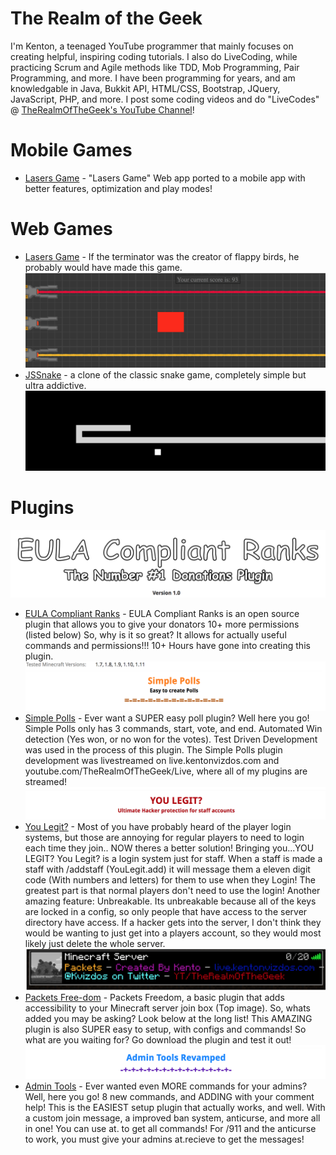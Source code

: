 # The Realm of the Geek

I'm Kenton, a teenaged YouTube programmer that mainly focuses on creating helpful, inspiring coding tutorials. I also do LiveCoding, while practicing Scrum and Agile methods like TDD, Mob Programming, Pair Programming, and more. I have been programming for years, and am knowledgable in Java, Bukkit API, HTML/CSS, Bootstrap, JQuery, JavaScript, PHP, and more. I post some coding videos and do "LiveCodes" @ [TheRealmOfTheGeek's YouTube Channel](https://www.youtube.com/user/TheRealmOfTheGeek)!

# Mobile Games
- [Lasers Game](http://lasersgame.com) - "Lasers Game" Web app ported to a mobile app with better features, optimization and play modes!

# Web Games
- [Lasers Game](https://therotg.com/games/lasers/) - If the terminator was the creator of flappy birds, he probably would have made this game.
	![Lasers Game](/images/lazer_game.png)
- [JSSnake](https://therotg.com/games/snake/) - a clone of the classic snake game, completely simple but ultra addictive.
	![JSSnake](/images/snake_demo.png)

# Plugins
![EULA](/images/eulaComp.png)
- [EULA Compliant Ranks](https://www.spigotmc.org/resources/eula-compliant-perks.35134/) - EULA Compliant Ranks is an open source plugin that allows you to give your donators 10+ more permissions (listed below) So, why is it so great? It allows for actually useful commands and permissions!!! 10+ Hours have gone into creating this plugin.
![Simple Polls](/images/simplePolls.png)
- [Simple Polls](https://www.spigotmc.org/resources/simple-polls.29441/) - Ever want a SUPER easy poll plugin? Well here you go! Simple Polls only has 3 commands, start, vote, and end. Automated Win detection (Yes won, or no won for the votes). Test Driven Development was used in the process of this plugin. The Simple Polls plugin development was livestreamed on live.kentonvizdos.com and youtube.com/TheRealmOfTheGeek/Live, where all of my plugins are streamed!
![You Legit?](/images/youLegit.png)
- [You Legit?](https://www.spigotmc.org/resources/you-legit.30043/) - Most of you have probably heard of the player login systems, but those are annoying for regular players to need to login each time they join.. NOW theres a better solution! Bringing you...YOU LEGIT?  You Legit? is a login system just for staff.  When a staff is made a staff with /addstaff <user> (YouLegit.add) it will message them a eleven digit code (With numbers and letters) for them to use when they Login! The greatest part is that normal players don't need to use the login!  Another amazing feature: Unbreakable. Its unbreakable because all of the keys are locked in a config, so only people that have access to the server directory have access. If a hacker gets into the server, I don't think they would be wanting to just get into a players account, so they would most likely just delete the whole server.
![Packets Free-dom](/images/packetsFree.png)
- [Packets Free-dom](https://www.spigotmc.org/resources/packets-free-dom.29448/) - Packets Freedom, a basic plugin that adds accessibility to your Minecraft server join box (Top image). So, whats added you may be asking? Look below at the long list! This AMAZING plugin is also SUPER easy to setup, with configs and commands! So what are you waiting for? Go download the plugin and test it out!
![Admin Tools](/images/adminTools.png)
- [Admin Tools](https://www.spigotmc.org/resources/admintools-revamped.26331/) - Ever wanted even MORE commands for your admins? Well, here you go! 8 new commands, and ADDING with your comment help!  This is the EASIEST setup plugin that actually works, and well. With a custom join message, a improved ban system, anticurse, and more all in one!  You can use at. to get all commands!  For /911 and the anticurse to work, you must give your admins at.recieve to get the messages!
